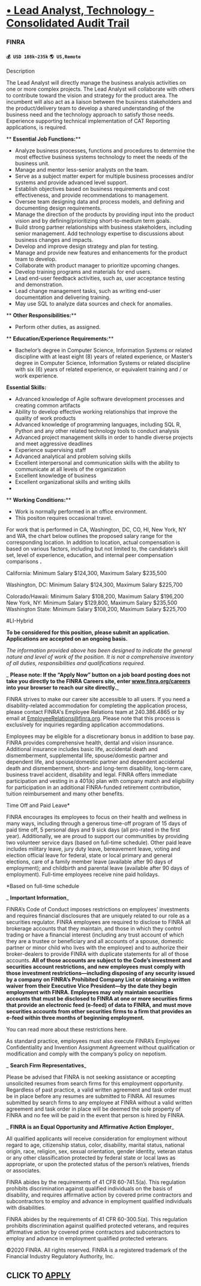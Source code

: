 # [• Lead Analyst, Technology - Consolidated Audit Trail](https://www.remotewlb.com/apply/lead-analyst-technology-consolidated-audit-trail-75698)  
### FINRA  
#### `💰 USD 108k~235k` `🌎 US,Remote`  

Description

The Lead Analyst will directly manage the business analysis activities on one or more complex projects. The Lead Analyst will collaborate with others to contribute toward the vision and strategy for the product area. The incumbent will also act as a liaison between the business stakeholders and the product/delivery team to develop a shared understanding of the business need and the technology approach to satisfy those needs. Experience supporting technical implementation of CAT Reporting applications, is required.

 ** **Essential Job Functions:****

  * Analyze business processes, functions and procedures to determine the most effective business systems technology to meet the needs of the business unit.
  * Manage and mentor less-senior analysts on the team.
  * Serve as a subject matter expert for multiple business processes and/or systems and provide advanced level support.
  * Establish objectives based on business requirements and cost effectiveness, and provide recommendations to management.
  * Oversee team designing data and process models, and defining and documenting design requirements.
  * Manage the direction of the products by providing input into the product vision and by defining/prioritizing short-to-medium term goals.
  * Build strong partner relationships with business stakeholders, including senior management. Add technology expertise to discussions about business changes and impacts.
  * Develop and improve design strategy and plan for testing.
  * Manage and provide new features and enhancements for the product team to develop.
  * Collaborate with product manager to prioritize upcoming changes.
  * Develop training programs and materials for end users.
  * Lead end-user feedback activities, such as, user acceptance testing and demonstration.
  * Lead change management tasks, such as writing end-user documentation and delivering training.
  * May use SQL to analyze data sources and check for anomalies.

 ** **Other Responsibilities:****

  * Perform other duties, as assigned.

 ** **Education/Experience Requirements:****

  * Bachelor’s degree in Computer Science, Information Systems or related discipline with at least eight (8) years of related experience, or Master’s degree in Computer Science, Information Systems or related discipline with six (6) years of related experience, or equivalent training and / or work experience.

 **Essential Skills:**

  * Advanced knowledge of Agile software development processes and creating common artifacts
  * Ability to develop effective working relationships that improve the quality of work products
  * Advanced knowledge of programming languages, including SQL R, Python and any other related technology tools to conduct analysis
  * Advanced project management skills in order to handle diverse projects and meet aggressive deadlines
  * Experience supervising staff
  * Advanced analytical and problem solving skills
  * Excellent interpersonal and communication skills with the ability to communicate at all levels of the organization
  * Excellent knowledge of business
  * Excellent organizational skills and writing skills
  * 

 ** **Working Conditions:****

  * Work is normally performed in an office environment.
  * This positon requires occasional travel.

For work that is performed in CA, Washington, DC, CO, HI, New York, NY and WA, the chart below outlines the proposed salary range for the corresponding location. In addition to location, actual compensation is based on various factors, including but not limited to, the candidate’s skill set, level of experience, education, and internal peer compensation comparisons **.**

California: Minimum Salary $124,300, Maximum Salary $235,500

Washington, DC: Minimum Salary $124,300, Maximum Salary $225,700

Colorado/Hawaii: Minimum Salary $108,200, Maximum Salary $196,200  
New York, NY: Minimum Salary $129,800, Maximum Salary $235,500  
Washington State: Minimum Salary $108,200, Maximum Salary $225,700

#LI-Hybrid

 **To be considered for this position, please submit an application.** **Applications are accepted on an ongoing basis.**

 _The information provided above has been designed to indicate the general nature and level of work of the position. It is not a comprehensive inventory of all duties, responsibilities and qualifications required._

 _ **Please note: If the “Apply Now” button on a job board posting does not take you directly to the FINRA Careers site, enter www.finra.org/careers into your browser to reach our site directly.**_

FINRA strives to make our career site accessible to all users. If you need a disability-related accommodation for completing the application process, please contact FINRA's Employee Relations team at 240.386.4865 or by email at EmployeeRelations@finra.org. Please note that this process is exclusively for inquiries regarding application accommodations.

Employees may be eligible for a discretionary bonus in addition to base pay. FINRA provides comprehensive health, dental and vision insurance. Additional insurance includes basic life, accidental death and dismemberment, supplemental life, spouse/domestic partner and dependent life, and spouse/domestic partner and dependent accidental death and dismemberment, short- and long-term disability, long-term care, business travel accident, disability and legal. FINRA offers immediate participation and vesting in a 401(k) plan with company match and eligibility for participation in an additional FINRA-funded retirement contribution, tuition reimbursement and many other benefits.

Time Off and Paid Leave*

FINRA encourages its employees to focus on their health and wellness in many ways, including through a generous time-off program of 15 days of paid time off, 5 personal days and 9 sick days (all pro-rated in the first year). Additionally, we are proud to support our communities by providing two volunteer service days (based on full-time schedule). Other paid leave includes military leave, jury duty leave, bereavement leave, voting and election official leave for federal, state or local primary and general elections, care of a family member leave (available after 90 days of employment); and childbirth and parental leave (available after 90 days of employment). Full-time employees receive nine paid holidays.

*Based on full-time schedule

 _ **Important Information**_

FINRA’s Code of Conduct imposes restrictions on employees’ investments and requires financial disclosures that are uniquely related to our role as a securities regulator. FINRA employees are required to disclose to FINRA all brokerage accounts that they maintain, and those in which they control trading or have a financial interest (including any trust account of which they are a trustee or beneficiary and all accounts of a spouse, domestic partner or minor child who lives with the employee) and to authorize their broker-dealers to provide FINRA with duplicate statements for all of those accounts. **All of those accounts are subject to the Code’s investment and securities account restrictions, and new employees must comply with those investment restrictions—including disposing of any security issued by a company on FINRA’s Prohibited Company List or obtaining a written waiver from their Executive Vice President—by the date they begin employment with FINRA. Employees may only maintain
securities accounts that must be disclosed to FINRA at one or more securities firms that provide an electronic feed (e-feed) of data to FINRA, and must move securities accounts from other securities firms to a firm that provides an e-feed within three months of beginning employment.**

You can read more about these restrictions here.

As standard practice, employees must also execute FINRA’s Employee Confidentiality and Invention Assignment Agreement without qualification or modification and comply with the company’s policy on nepotism.

 _ **Search Firm Representatives**_

Please be advised that FINRA is not seeking assistance or accepting unsolicited resumes from search firms for this employment opportunity. Regardless of past practice, a valid written agreement and task order must be in place before any resumes are submitted to FINRA. All resumes submitted by search firms to any employee at FINRA without a valid written agreement and task order in place will be deemed the sole property of FINRA and no fee will be paid in the event that person is hired by FINRA.

 _ **FINRA is an Equal Opportunity and Affirmative Action Employer**_

All qualified applicants will receive consideration for employment without regard to age, citizenship status, color, disability, marital status, national origin, race, religion, sex, sexual orientation, gender identity, veteran status or any other classification protected by federal state or local laws as appropriate, or upon the protected status of the person’s relatives, friends or associates.

FINRA abides by the requirements of 41 CFR 60-741.5(a). This regulation prohibits discrimination against qualified individuals on the basis of disability, and requires affirmative action by covered prime contractors and subcontractors to employ and advance in employment qualified individuals with disabilities.

FINRA abides by the requirements of 41 CFR 60-300.5(a). This regulation prohibits discrimination against qualified protected veterans, and requires affirmative action by covered prime contractors and subcontractors to employ and advance in employment qualified protected veterans.

©2020 FINRA. All rights reserved. FINRA is a registered trademark of the Financial Industry Regulatory Authority, Inc.

  
## CLICK TO [APPLY](https://www.remotewlb.com/apply/lead-analyst-technology-consolidated-audit-trail-75698)

